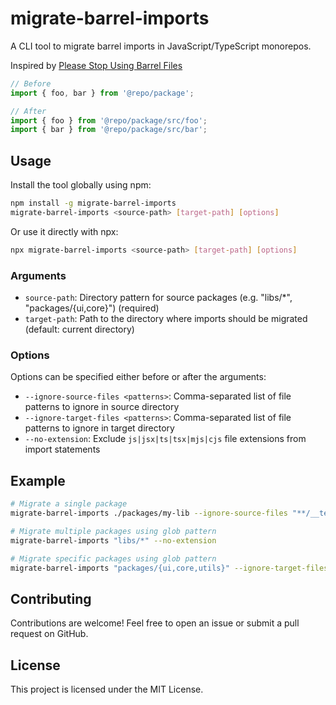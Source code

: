 # migrate-barrel-imports

A CLI tool to migrate barrel imports in JavaScript/TypeScript monorepos.

Inspired by [Please Stop Using Barrel Files](https://tkdodo.eu/blog/please-stop-using-barrel-files)

```typescript
// Before 
import { foo, bar } from '@repo/package';

// After
import { foo } from '@repo/package/src/foo';
import { bar } from '@repo/package/src/bar';
```

## Usage

Install the tool globally using npm:

```bash
npm install -g migrate-barrel-imports
migrate-barrel-imports <source-path> [target-path] [options]
```

Or use it directly with npx:

```bash
npx migrate-barrel-imports <source-path> [target-path] [options]
```

### Arguments

- `source-path`: Directory pattern for source packages (e.g. "libs/*", "packages/{ui,core}") (required)
- `target-path`: Path to the directory where imports should be migrated (default: current directory)

### Options

Options can be specified either before or after the arguments:

- `--ignore-source-files <patterns>`: Comma-separated list of file patterns to ignore in source directory
- `--ignore-target-files <patterns>`: Comma-separated list of file patterns to ignore in target directory
- `--no-extension`: Exclude `js|jsx|ts|tsx|mjs|cjs` file extensions from import statements

## Example

```bash
# Migrate a single package
migrate-barrel-imports ./packages/my-lib --ignore-source-files "**/__tests__/**,**/__mocks__/**" --ignore-target-files "**/*.test.ts"

# Migrate multiple packages using glob pattern
migrate-barrel-imports "libs/*" --no-extension

# Migrate specific packages using glob pattern
migrate-barrel-imports "packages/{ui,core,utils}" --ignore-target-files "**/*.test.ts"
```

## Contributing

Contributions are welcome! Feel free to open an issue or submit a pull request on GitHub.

## License

This project is licensed under the MIT License.
